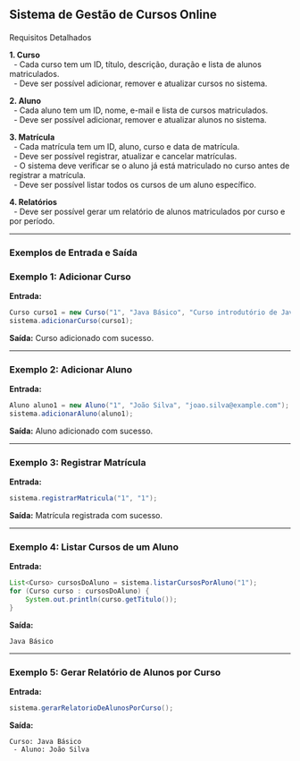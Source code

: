 ## Sistema de Gestão de Cursos Online

####   
Requisitos Detalhados

**1\. Curso**  
  - Cada curso tem um ID, título, descrição, duração e lista de alunos matriculados.  
  - Deve ser possível adicionar, remover e atualizar cursos no sistema.

**2\. Aluno**  
  - Cada aluno tem um ID, nome, e-mail e lista de cursos matriculados.  
  - Deve ser possível adicionar, remover e atualizar alunos no sistema.

**3\. Matrícula**  
  - Cada matrícula tem um ID, aluno, curso e data de matrícula.  
  - Deve ser possível registrar, atualizar e cancelar matrículas.  
  - O sistema deve verificar se o aluno já está matriculado no curso antes de registrar a matrícula.  
  - Deve ser possível listar todos os cursos de um aluno específico.

**4\. Relatórios**  
  - Deve ser possível gerar um relatório de alunos matriculados por curso e por período.

---

### Exemplos de Entrada e Saída

### Exemplo 1: Adicionar Curso

**Entrada:**

```java
Curso curso1 = new Curso("1", "Java Básico", "Curso introdutório de Java", 40);
sistema.adicionarCurso(curso1);
```

**Saída:** Curso adicionado com sucesso.

---

### Exemplo 2: Adicionar Aluno

**Entrada:**

```java
Aluno aluno1 = new Aluno("1", "João Silva", "joao.silva@example.com");
sistema.adicionarAluno(aluno1);
```

**Saída:** Aluno adicionado com sucesso.

---

### Exemplo 3: Registrar Matrícula

**Entrada:**

```java
sistema.registrarMatricula("1", "1");
```

**Saída:** Matrícula registrada com sucesso.

---

### Exemplo 4: Listar Cursos de um Aluno

**Entrada:**

```java
List<Curso> cursosDoAluno = sistema.listarCursosPorAluno("1");
for (Curso curso : cursosDoAluno) {
    System.out.println(curso.getTitulo());
}
```

**Saída:**

```plaintext
Java Básico
```

---

### Exemplo 5: Gerar Relatório de Alunos por Curso

**Entrada:**

```java
sistema.gerarRelatorioDeAlunosPorCurso();
```

**Saída:**

```plaintext
Curso: Java Básico
 - Aluno: João Silva
```
